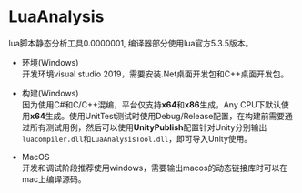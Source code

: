 # LuaAnalysis
lua脚本静态分析工具0.0000001, 编译器部分使用lua官方5.3.5版本。  

* 环境(Windows)  
开发环境visual studio 2019，需要安装.Net桌面开发包和C++桌面开发包。

* 构建(Windows)  
因为使用C#和C/C++混编，平台仅支持**x64**和**x86**生成，Any CPU下默认使用**x64**生成。使用UnitTest测试时使用Debug/Release配置，在构建前需要通过所有测试用例，然后可以使用**UnityPublish**配置针对Unity分别输出`luacompiler.dll`和`LuaAnalysisTool.dll`，即可导入Unity使用。

* MacOS  
开发和调试阶段推荐使用windows，需要输出macos的动态链接库时可以在mac上编译源码。

